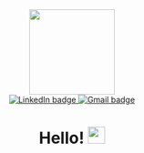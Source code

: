 <div align="center">
  <img src="https://media.giphy.com/media/Na2i9xObnOz3W/giphy.gif" height="150">
  <div>
    <a target="_blank" href="https://www.linkedin.com/in/pjkozlowskijr/" rel="noopener noreferrer">
      <img src="https://img.shields.io/badge/LinkedIn-blue?logo=linkedin&logoColor=white&style=for-the-badge" alt="LinkedIn badge">
    </a>
    <a href="mailto:pjkozlowskijr@gmail.com">
      <img src="https://img.shields.io/badge/Gmail-red?logo=gmail&logoColor=white&style=for-the-badge" alt="Gmail badge">
    </a>
  </div>
  <h1>
    Hello!
    <img src="https://media.giphy.com/media/hvRJCLFzcasrR4ia7z/giphy.gif" width="30"/>
  </h1>
</div>
